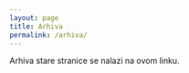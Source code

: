 ```yaml
---
layout: page
title: Arhiva
permalink: /arhiva/
---
```


Arhiva stare stranice se nalazi na ovom linku.
